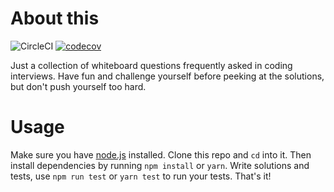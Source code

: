 # About this

![CircleCI](https://img.shields.io/circleci/project/github/devMYC/whiteboard-quiz.svg?style=flat-square)
[![codecov](https://codecov.io/gh/devMYC/whiteboard-quiz/branch/master/graph/badge.svg)](https://codecov.io/gh/devMYC/whiteboard-quiz)

Just a collection of whiteboard questions frequently asked in coding interviews. Have fun and challenge yourself before peeking at the solutions, but don't push yourself too hard.

# Usage

Make sure you have [node.js](https://nodejs.org/en/) installed. Clone this repo and `cd` into it. Then install dependencies by running `npm install` or `yarn`. Write solutions and tests, use `npm run test` or `yarn test` to run your tests. That's it!
